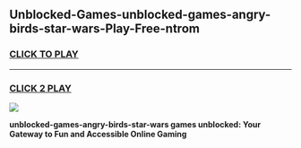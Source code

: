 
## Unblocked-Games-unblocked-games-angry-birds-star-wars-Play-Free-ntrom
<h3>
<a href="https://premium76.site?title=unblocked-games-angry-birds-star-wars&ref=23A">CLICK TO PLAY</a></h3>
<hr>

<h3>
<a href="https://premium76.site?title=unblocked-games-angry-birds-star-wars&ref=23A">CLICK 2 PLAY</a>
  
</h3>

<a href="https://premium76.site?title=unblocked-games-angry-birds-star-wars&ref=23A"><img src="https://clearcache.store/games.png"></a>


**unblocked-games-angry-birds-star-wars games unblocked: Your Gateway to Fun and Accessible Online Gaming**
